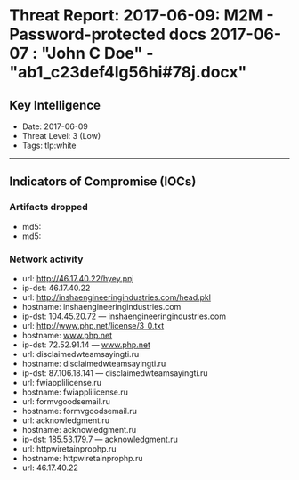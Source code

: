 # Threat Report: 2017-06-09: M2M -  Password-protected docs 2017-06-07 : "John C Doe" - "ab1_c23def4lg56hi#78j.docx"


## Key Intelligence
* Date: 2017-06-09
* Threat Level: 3 (Low)
* Tags: tlp:white

---

## Indicators of Compromise (IOCs)
### Artifacts dropped
* md5: <md5>
* md5: <md5>

### Network activity
* url: http://46.17.40.22/hyey.pnj
* ip-dst: 46.17.40.22
* url: http://inshaengineeringindustries.com/head.pkl
* hostname: inshaengineeringindustries.com
* ip-dst: 104.45.20.72 — inshaengineeringindustries.com
* url: http://www.php.net/license/3_0.txt
* hostname: www.php.net
* ip-dst: 72.52.91.14 — www.php.net
* url: disclaimedwteamsayingti.ru
* hostname: disclaimedwteamsayingti.ru
* ip-dst: 87.106.18.141 — disclaimedwteamsayingti.ru
* url: fwiapplilicense.ru
* hostname: fwiapplilicense.ru
* url: formvgoodsemail.ru
* hostname: formvgoodsemail.ru
* url: acknowledgment.ru
* hostname: acknowledgment.ru
* ip-dst: 185.53.179.7 — acknowledgment.ru
* url: httpwiretainprophp.ru
* hostname: httpwiretainprophp.ru
* url: 46.17.40.22
